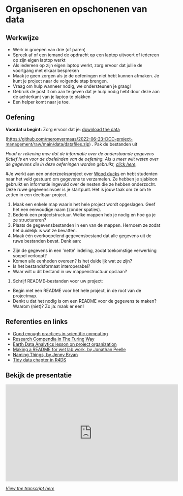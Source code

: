 # Organiseren en opschonenen van data

## Werkwijze

- Werk in groepen van drie (of paren)
- Spreek af of een iemand de opdracht op een laptop uitvoert of iedereen op zijn eigen laptop werkt
- Als iedereen op zijn eigen laptop werkt, zorg ervoor dat jullie de voortgang met elkaar bespreken
- Maak je geen zorgen als je de oefeningen niet hebt kunnen afmaken. Je kunt
je project naar de volgende stap brengen.
- Vraag om hulp wanneer nodig, we ondersteunen je graag!
- Gebruik de post it om aan te geven dat je hulp nodig hebt door deze aan de achterkant van je laptop te plakken
- Een helper komt naar je toe.

## Oefening

**Voordat u begint:** Zorg ervoor dat je: [download the
data](https://github.com/Lubinka2018/project-management-van-ruwe-data-naar-data-package-/raw/main/data/datafiles.zip)

(https://github.com/meronvermaas/2022-06-23-DCC-project-management/raw/main/data/datafiles.zip) .
Pak de bestanden uit

*Houd er rekening mee dat de informatie over de onderstaande gegevens fictief is en voor
de doeleinden van de oefening. Als u meer wilt weten over de gegevens die in
deze oefeningen worden gebruikt, [click here](../data/README.md).*

#Je werkt aan een onderzoeksproject over [Wood
ducks](https://en.wikipedia.org/wiki/Wood_duck) en hebt studenten naar het veld gestuurd om gegevens te verzamelen. Ze hebben je sjabloon gebruikt en informatie ingevuld
over de nesten die ze hebben onderzocht. Deze ruwe gegevensinvoer is je startpunt. Het is
jouw taak om ze om te zetten in een deelbaar project.

1. Maak een enkele map waarin het hele project wordt opgeslagen. Geef het
een eenvoudige naam (zonder spaties).
2. Bedenk een projectstructuur. Welke mappen heb je nodig en hoe ga je ze
structureren?
3. Plaats de gegevensbestanden in een van de mappen. Hernoem ze zodat het duidelijk is wat
ze bevatten.
4. Maak één overkoepelend gegevensbestand dat alle gegevens uit de ruwe bestanden bevat.
Denk aan:
* Zijn de gegevens in een 'nette' indeling, zodat toekomstige verwerking soepel verloopt?
* Komen alle eenheden overeen? Is het duidelijk wat ze zijn?
* Is het bestandsformaat interoperabel?
* Waar wilt u dit bestand in uw mappenstructuur opslaan?
1. Schrijf README-bestanden voor uw project:
* Begin met een README voor het hele project, in de root van de projectmap.
* Denkt u dat het nodig is om een ​​README voor de gegevens te maken? Waarom (niet)? 
Zo ja: maak er een!


## Referenties en links

- [Good enough practices in scientific computing](https://journals.plos.org/ploscompbiol/article?id=10.1371/journal.pcbi.1005510)
- [Research Compendia in The Turing Way](https://the-turing-way.netlify.app/reproducible-research/compendia.html)
- [Earth Data Analytics lesson on project organization](https://www.earthdatascience.org/courses/intro-to-earth-data-science/open-reproducible-science/get-started-open-reproducible-science/best-practices-for-organizing-open-reproducible-science/)
- [Making a README for wet lab work, by Jonathan Peelle](http://jonathanpeelle.net/making-a-readme-file)
- [Naming Things, by Jenny Bryan](http://www2.stat.duke.edu/~rcs46/lectures_2015/01-markdown-git/slides/naming-slides/naming-slides.pdf)
- [Tidy data chapter in R4DS](https://r4ds.had.co.nz/tidy-data.html)


## Bekijk de presentatie

<iframe width="560" height="315" src="https://www.youtube.com/embed/tBGLRXUbCrU" title="YouTube video player" frameborder="0" allow="accelerometer; autoplay; clipboard-write; encrypted-media; gyroscope; picture-in-picture" allowfullscreen></iframe>

_[View the transcript here](../transcripts/project_management.md)_
